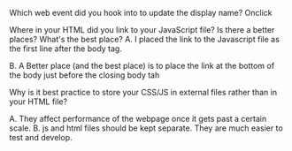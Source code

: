 Which web event did you hook into to update the display name?
Onclick

Where in your HTML did you link to your JavaScript file? Is there a better places? What's the best place?
A. I placed the link to the Javascript file as the first line after the body tag.

B. A Better place (and the best place) is to place the link at the bottom of the body just before the closing body tah

Why is it best practice to store your CSS/JS in external files rather than in your HTML file? 

A. They affect performance of the webpage once it gets past a certain scale.
B. js and html files should be kept separate. They are much easier to test and develop.